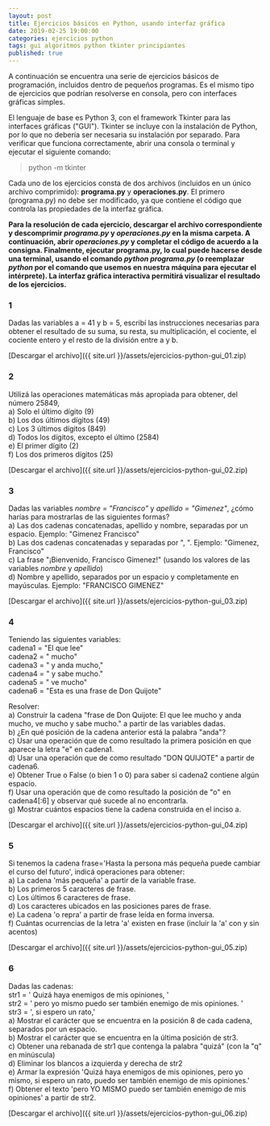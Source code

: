 ```yaml
---
layout: post
title: Ejercicios básicos en Python, usando interfaz gráfica
date: 2019-02-25 19:00:00
categories: ejercicios python
tags: gui algoritmos python tkinter principiantes
published: true
---
```


A continuación se encuentra una serie de ejercicios básicos de programación, incluidos dentro de pequeños programas.
Es el mismo tipo de ejercicios que podrían resolverse en consola, pero con interfaces gráficas simples.

El lenguaje de base es Python 3, con el framework Tkinter para las interfaces gráficas ("GUI"). Tkinter se incluye con la instalación de Python, por lo que no debería ser necesaria su instalación por separado. Para verificar que funciona correctamente, abrir una consola o terminal y ejecutar el siguiente comando:
> python -m tkinter

Cada uno de los ejercicios consta de dos archivos (incluidos en un único archivo comprimido): **programa.py** y **operaciones.py**. El primero (programa.py) no debe ser modificado, ya que contiene el código que controla las propiedades de la interfaz gráfica.

**Para la resolución de cada ejercicio, descargar el archivo correspondiente y descomprimir *programa.py* y *operaciones.py* en la misma carpeta. A continuación, abrir *operaciones.py* y completar el código de acuerdo a la consigna. Finalmente, ejecutar programa.py, lo cual puede hacerse desde una terminal, usando el comando *python programa.py* (o reemplazar *python* por el comando que usemos en nuestra máquina para ejecutar el intérprete). La interfaz gráfica interactiva permitirá visualizar el resultado de los ejercicios.**


### 1
Dadas las variables a = 41 y b = 5, escribí las instrucciones necesarias para obtener el resultado de su suma, su resta, su multiplicación, el cociente, el cociente entero y el resto de la división entre a y b.

[Descargar el archivo]({{ site.url }}/assets/ejercicios-python-gui_01.zip)


### 2
Utilizá las operaciones matemáticas más apropiada para obtener, del número 25849,
<br>a) Solo el último dígito (9)
<br>b) Los dos últimos dígitos (49)
<br>c) Los 3 últimos dígitos (849)
<br>d) Todos los dígitos, excepto el último (2584)
<br>e) El primer dígito (2)
<br>f) Los dos primeros dígitos (25)

[Descargar el archivo]({{ site.url }}/assets/ejercicios-python-gui_02.zip)


### 3
Dadas las variables *nombre = "Francisco"* y *apellido = "Gimenez"*, ¿cómo harías para mostrarlas de las siguientes formas?
<br>a) Las dos cadenas concatenadas, apellido y nombre, separadas por un espacio. Ejemplo: "Gimenez Francisco"
<br>b) Las dos cadenas concatenadas y separadas por ", ". Ejemplo: "Gimenez, Francisco"
<br>c) La frase "¡Bienvenido, Francisco Gimenez!" (usando los valores de las variables *nombre* y *apellido*)
<br>d) Nombre y apellido, separados por un espacio y completamente en mayúsculas. Ejemplo: "FRANCISCO GIMENEZ"

[Descargar el archivo]({{ site.url }}/assets/ejercicios-python-gui_03.zip)


### 4
Teniendo las siguientes variables:
<br>cadena1 = "El que lee"
<br>cadena2 = " mucho"
<br>cadena3 = " y anda mucho,"
<br>cadena4 = " y sabe mucho."
<br>cadena5 = " ve mucho"
<br>cadena6 = "Esta es una frase de Don Quijote"

Resolver:
<br>a) Construir la cadena "frase de Don Quijote: El que lee mucho y anda mucho, ve mucho y sabe mucho." a partir de las variables dadas.
<br>b) ¿En qué posición de la cadena anterior está la palabra "anda"?
<br>c) Usar una operación que de como resultado la primera posición en que aparece la letra "e" en cadena1.
<br>d) Usar una operación que de como resultado "DON QUIJOTE" a partir de cadena6.
<br>e) Obtener True o False (o bien 1 o 0) para saber si cadena2 contiene algún espacio.
<br>f) Usar una operación que de como resultado la posición de "o" en cadena4[:6] y observar qué sucede al no encontrarla.
<br>g) Mostrar cuántos espacios tiene la cadena construida en el inciso a.

[Descargar el archivo]({{ site.url }}/assets/ejercicios-python-gui_04.zip)


### 5
Si tenemos la cadena frase='Hasta la persona más pequeña puede cambiar el curso del futuro', indicá operaciones para obtener:
<br>a) La cadena 'más pequeña' a partir de la variable frase.
<br>b) Los primeros 5 caracteres de frase.
<br>c) Los últimos 6 caracteres de frase.
<br>d) Los caracteres ubicados en las posiciones pares de frase.
<br>e) La cadena 'o repra' a partir de frase leída en forma inversa.
<br>f) Cuántas ocurrencias de la letra 'a' existen en frase (incluir la 'a' con y sin acentos)

[Descargar el archivo]({{ site.url }}/assets/ejercicios-python-gui_05.zip)


### 6
Dadas las cadenas:
<br>str1 = '  Quizá haya enemigos de mis opiniones,    '
<br>str2 = '        pero yo mismo puedo ser también enemigo de mis opiniones.  '
<br>str3 = ', si espero un rato,'
<br>a) Mostrar el carácter que se encuentra en la posición 8 de cada cadena, separados por un espacio.
<br>b) Mostrar el carácter que se encuentra en la última posición de str3.
<br>c) Obtener una rebanada de str1 que contenga la palabra "quizá" (con la "q" en minúscula)
<br>d) Eliminar los blancos a izquierda y derecha de str2
<br>e) Armar la expresión 'Quizá haya enemigos de mis opiniones, pero yo mismo, si espero un rato, puedo ser también enemigo de mis opiniones.'
<br>f) Obtener el texto 'pero YO MISMO puedo ser también enemigo de mis opiniones' a partir de str2.

[Descargar el archivo]({{ site.url }}/assets/ejercicios-python-gui_06.zip)
